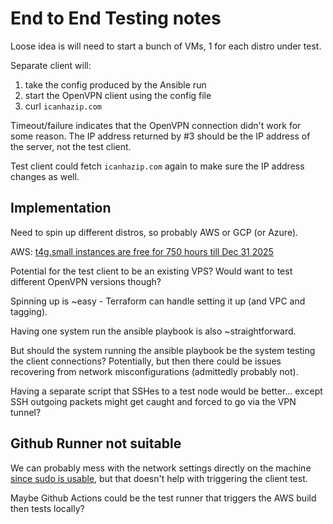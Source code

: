 # End to End Testing notes

Loose idea is will need to start a bunch of VMs, 1 for each distro under test.

Separate client will:

1. take the config produced by the Ansible run
2. start the OpenVPN client using the config file
3. curl `icanhazip.com`

Timeout/failure indicates that the OpenVPN connection didn't work for some reason. The IP address returned by #3 should be the IP address of the server, not the test client.

Test client could fetch `icanhazip.com` again to make sure the IP address changes as well.

## Implementation

Need to spin up different distros, so probably AWS or GCP (or Azure).

AWS: [t4g.small instances are free for 750 hours till Dec 31 2025](https://aws.amazon.com/ec2/instance-types/t4/)

Potential for the test client to be an existing VPS? Would want to test different OpenVPN versions though?

Spinning up is ~easy - Terraform can handle setting it up (and VPC and tagging).

Having one system run the ansible playbook is also ~straightforward.

But should the system running the ansible playbook be the system testing the client connections? Potentially, but then there could be issues recovering from network misconfigurations (admittedly probably not).

Having a separate script that SSHes to a test node would be better... except SSH outgoing packets might get caught and forced to go via the VPN tunnel?

## Github Runner not suitable

We can probably mess with the network settings directly on the machine [since sudo is usable](https://docs.github.com/en/actions/using-github-hosted-runners/using-github-hosted-runners/about-github-hosted-runners#administrative-privileges), but that doesn't help with triggering the client test.

Maybe Github Actions could be the test runner that triggers the AWS build then tests locally?
